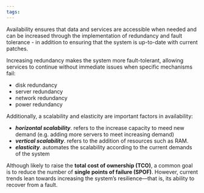 ```yaml
---
tags:
---
```

Availability ensures that data and services are accessible when needed and can be increased through the implementation of redundancy and fault tolerance - in addition to ensuring that the system is up-to-date with current patches.

Increasing redundancy makes the system more fault-tolerant, allowing services to continue without immediate issues when specific mechanisms fail:
- disk redundancy
- server redundancy
- network redundancy
- power redundancy

Additionally, a scalability and elasticity are important factors in availability:
- ***horizontal scalability***. refers to the increase capacity to meed new demand (e.g. adding more servers to meet increasing demand)
- ***vertical scalability***. refers to the addition of resources such as RAM.
- ***elasticity***. automates the scalability according to the current demands of the system

Although likely to raise the **total cost of ownership (TCO)**, a common goal is to reduce the number of **single points of failure (SPOF)**. However, current trends lean towards increasing the system’s resilience—that is, its ability to recover from a fault.